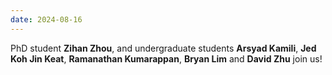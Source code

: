 ```yaml
---
date: 2024-08-16
---
```



PhD student **Zihan Zhou**, and undergraduate students **Arsyad Kamili**, **Jed Koh Jin Keat**, **Ramanathan Kumarappan**, **Bryan Lim** and **David Zhu** join us!

